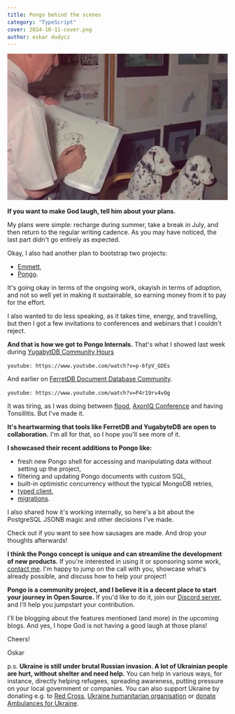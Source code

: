 ```yaml
---
title: Pongo behind the scenes
category: "TypeScript"
cover: 2024-10-11-cover.png
author: oskar dudycz
---
```


![](2024-10-11-cover.png)

**If you want to make God laugh, tell him about your plans.**

My plans were simple: recharge during summer, take a break in July, and then return to the regular writing cadence. As you may have noticed, the last part didn't go entirely as expected.

Okay, I also had another plan to bootstrap two projects: 
- [Emmett](https://github.com/event-driven-io/emmett),
- [Pongo](https://github.com/event-driven-io/Pongo).

It's going okay in terms of the ongoing work, okayish in terms of adoption, and not so well yet in making it sustainable, so earning money from it to pay for the effort.

I also wanted to do less speaking, as it takes time, energy, and travelling, but then I got a few invitations to conferences and webinars that I couldn't reject.

**And that is how we got to Pongo Internals.** That's what I showed last week during [YugabytDB Community Hours](https://www.youtube.com/watch?v=p-6fpV_GDEs)

`youtube: https://www.youtube.com/watch?v=p-6fpV_GDEs`

And earlier on [FerretDB Document Database Community](https://www.youtube.com/watch?v=P4r19rv4vOg).

`youtube: https://www.youtube.com/watch?v=P4r19rv4vOg`

It was tiring, as I was doing between [flood](https://notesfrompoland.com/2024/09/19/floods-prompt-polands-first-ever-state-of-natural-disaster-what-does-this-mean/), [AxonIQ Conference](https://www.axoniq.io/axoniq-conference-2024) and having Tonsillitis. But I've made it.

**It's heartwarming that tools like FerretDB and YugabyteDB are open to collaboration.** I'm all for that, so I hope you'll see more of it.

**I showcased their recent additions to Pongo like:**
- fresh new Pongo shell for accessing and manipulating data without setting up the project,
- filtering and updating Pongo documents with custom SQL,
- built-in optimistic concurrency without the typical MongoDB retries,
- [typed client](/en/pongo_strongly_typed_client/),
- [migrations](/en/pongo_strongly_typed_client/).

I also shared how it's working internally, so here's a bit about the PostgreSQL JSONB magic and other decisions I've made.

Check out if you want to see how sausages are made. And drop your thoughts afterwards!

**I think the Pongo concept is unique and can streamline the development of new products.** If you're interested in using it or sponsoring some work, [contact me](mailto:oskar@event-driven.io). I'm happy to jump on the call with you, showcase what's already possible, and discuss how to help your project!

**Pongo is a community project, and I believe it is a decent place to start your journey in Open Source.** If you'd like to do it, join our [Discord server](https://discord.gg/fTpqUTMmVa), and I'll help you jumpstart your contribution.

I'll be blogging about the features mentioned (and more) in the upcoming blogs. And yes, I hope God is not having a good laugh at those plans!

Cheers!

Oskar

p.s. **Ukraine is still under brutal Russian invasion. A lot of Ukrainian people are hurt, without shelter and need help.** You can help in various ways, for instance, directly helping refugees, spreading awareness, putting pressure on your local government or companies. You can also support Ukraine by donating e.g. to [Red Cross](https://www.icrc.org/pl/donate/ukraine), [Ukraine humanitarian organisation](https://savelife.in.ua/pl/donate/) or [donate Ambulances for Ukraine](https://www.gofundme.com/f/help-to-save-the-lives-of-civilians-in-a-war-zone).
